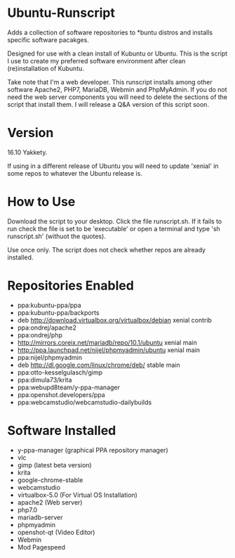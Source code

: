 # Ubuntu-Runscript
Adds a collection of software repositories to *buntu distros and installs specific software pacakges.

Designed for use with a clean install of Kubuntu or Ubuntu. This is the script I use to create my preferred software environment after clean (re)installation of Kubuntu.

Take note that I'm a web developer. This runscript installs among other software Apache2, PHP7, MariaDB, Webmin and PhpMyAdmin. If you do not need the web server components you will need to delete the sections of the script that install them. I will release a Q&A version of this script soon.

# Version

16.10 Yakkety.

If using in a different release of Ubuntu  you will need to update 'xenial' in some repos to whatever the Ubuntu release is.

# How to Use
Download the script to your desktop. Click the file runscript.sh. If it fails to run check the file is set to be 'executable' or open a terminal and type 'sh runscript.sh' (withuot the quotes).

Use once only. The script does not check whether repos are already installed.

# Repositories Enabled
* ppa:kubuntu-ppa/ppa
* ppa:kubuntu-ppa/backports
* deb http://download.virtualbox.org/virtualbox/debian xenial contrib
* ppa:ondrej/apache2
* ppa:ondrej/php
* http://mirrors.coreix.net/mariadb/repo/10.1/ubuntu xenial main
* http://ppa.launchpad.net/nijel/phpmyadmin/ubuntu xenial main
* ppa:nijel/phpmyadmin
* deb http://dl.google.com/linux/chrome/deb/ stable main
* ppa:otto-kesselgulasch/gimp
* ppa:dimula73/krita
* ppa:webupd8team/y-ppa-manager
* ppa:openshot.developers/ppa
* ppa:webcamstudio/webcamstudio-dailybuilds

# Software Installed
* y-ppa-manager (graphical PPA repository manager)
* vlc
* gimp (latest beta version)
* krita
* google-chrome-stable
* webcamstudio
* virtualbox-5.0 (For Virtual OS Installation)
* apache2 (Web server)
* php7.0
* mariadb-server
* phpmyadmin
* openshot-qt (Video Editor)
* Webmin
* Mod Pagespeed
